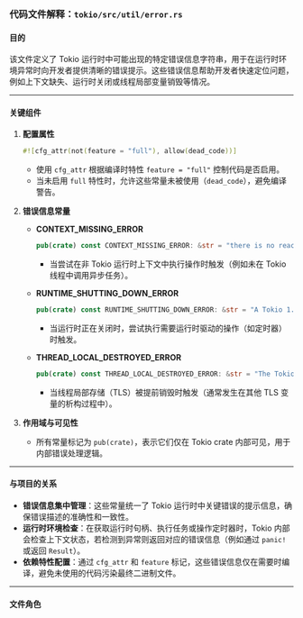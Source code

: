 ### 代码文件解释：`tokio/src/util/error.rs`

#### **目的**  
该文件定义了 Tokio 运行时中可能出现的特定错误信息字符串，用于在运行时环境异常时向开发者提供清晰的错误提示。这些错误信息帮助开发者快速定位问题，例如上下文缺失、运行时关闭或线程局部变量销毁等情况。

---

#### **关键组件**  
1. **配置属性**  
   ```rust
   #![cfg_attr(not(feature = "full"), allow(dead_code))]
   ```
   - 使用 `cfg_attr` 根据编译时特性 `feature = "full"` 控制代码是否启用。  
   - 当未启用 `full` 特性时，允许这些常量未被使用（`dead_code`），避免编译警告。

2. **错误信息常量**  
   - **CONTEXT_MISSING_ERROR**  
     ```rust
     pub(crate) const CONTEXT_MISSING_ERROR: &str = "there is no reactor running, must be called from the context of a Tokio 1.x runtime";
     ```
     - 当尝试在非 Tokio 运行时上下文中执行操作时触发（例如未在 Tokio 线程中调用异步任务）。

   - **RUNTIME_SHUTTING_DOWN_ERROR**  
     ```rust
     pub(crate) const RUNTIME_SHUTTING_DOWN_ERROR: &str = "A Tokio 1.x context was found, but it is being shutdown.";
     ```
     - 当运行时正在关闭时，尝试执行需要运行时驱动的操作（如定时器）时触发。

   - **THREAD_LOCAL_DESTROYED_ERROR**  
     ```rust
     pub(crate) const THREAD_LOCAL_DESTROYED_ERROR: &str = "The Tokio context thread-local variable has been destroyed.";
     ```
     - 当线程局部存储（TLS）被提前销毁时触发（通常发生在其他 TLS 变量的析构过程中）。

3. **作用域与可见性**  
   - 所有常量标记为 `pub(crate)`，表示它们仅在 Tokio crate 内部可见，用于内部错误处理逻辑。

---

#### **与项目的关系**  
- **错误信息集中管理**：这些常量统一了 Tokio 运行时中关键错误的提示信息，确保错误描述的准确性和一致性。  
- **运行时环境检查**：在获取运行时句柄、执行任务或操作定时器时，Tokio 内部会检查上下文状态，若检测到异常则返回对应的错误信息（例如通过 `panic!` 或返回 `Result`）。  
- **依赖特性配置**：通过 `cfg_attr` 和 `feature` 标记，这些错误信息仅在需要时编译，避免未使用的代码污染最终二进制文件。

---

#### **文件角色**  